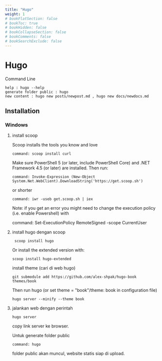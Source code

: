 ```yaml
---
title: "Hugo"
weight: 1
# bookFlatSection: false
# bookToc: true
# bookHidden: false
# bookCollapseSection: false
# bookComments: false
# bookSearchExclude: false
---
```


# Hugo

Command Line

    help : hugo --help
    generate folder public : hugo
    new content : hugo new posts/newpost.md , hugo new docs/newdocs.md

## Installation

### Windows

1.  install scoop

    Scoop installs the tools you know and love

        command: scoop install curl

    Make sure PowerShell 5 (or later, include PowerShell Core) and .NET Framework 4.5 (or later) are installed. Then run:

        command: Invoke-Expression (New-Object System.Net.WebClient).DownloadString('https://get.scoop.sh')

    or shorter

        command: iwr -useb get.scoop.sh | iex

    Note: if you get an error you might need to change the execution policy (i.e. enable Powershell) with

    command: Set-ExecutionPolicy RemoteSigned -scope CurrentUser

2.  install hugo dengan scoop

         scoop install hugo

    Or install the extended version with:

        scoop install hugo-extended

    install theme (cari di web hugo)

        git submodule add https://github.com/alex-shpak/hugo-book themes/book

    Then run hugo (or set theme = "book"/theme: book in configuration file)

        hugo server --minify --theme book

3.  jalankan web dengan perintah

        hugo server

    copy link server ke browser.

    Untuk generate folder public

        command: hugo

    folder public akan muncul, website statis siap di upload.
